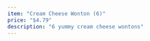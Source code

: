 ```yaml
---
item: "Cream Cheese Wonton (6)"
price: "$4.79"
description: "6 yummy cream cheese wontons"
---
```


